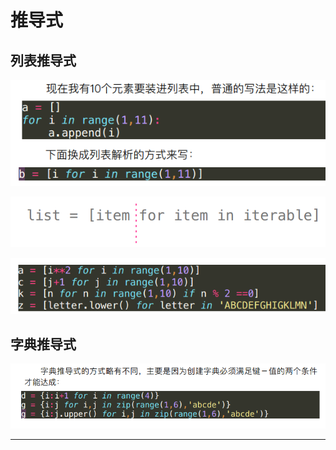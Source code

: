 # 推导式

## 列表推导式

![1547815603361.png](image/1547815603361.png)

![1547815615241.png](image/1547815615241.png)

![1547815621193.png](image/1547815621193.png)

## 字典推导式

![1547815643178.png](image/1547815643178.png)












---
